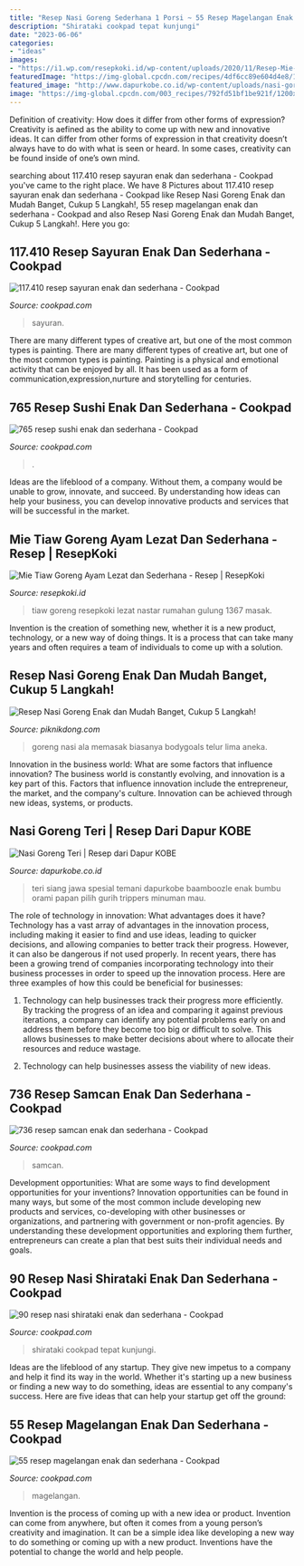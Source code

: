 ```yaml
---
title: "Resep Nasi Goreng Sederhana 1 Porsi ~ 55 Resep Magelangan Enak Dan Sederhana"
description: "Shirataki cookpad tepat kunjungi"
date: "2023-06-06"
categories:
- "ideas"
images:
- "https://i1.wp.com/resepkoki.id/wp-content/uploads/2020/11/Resep-Mie-tiaw-goreng.jpg?fit=975%2C1300&amp;ssl=1"
featuredImage: "https://img-global.cpcdn.com/recipes/4df6cc89e604d4e8/1200x630cq70/photo.jpg"
featured_image: "http://www.dapurkobe.co.id/wp-content/uploads/nasi-goreng-teri.jpg"
image: "https://img-global.cpcdn.com/003_recipes/792fd51bf1be921f/1200x630cq70/photo.jpg"
---
```



Definition of creativity: How does it differ from other forms of expression?
Creativity is aefined as the ability to come up with new and innovative ideas. It can differ from other forms of expression in that creativity doesn’t always have to do with what is seen or heard. In some cases, creativity can be found inside of one’s own mind.

	

		
searching about 117.410 resep sayuran enak dan sederhana - Cookpad you've came to the right place. We have 8 Pictures about 117.410 resep sayuran enak dan sederhana - Cookpad like Resep Nasi Goreng Enak dan Mudah Banget, Cukup 5 Langkah!, 55 resep magelangan enak dan sederhana - Cookpad and also Resep Nasi Goreng Enak dan Mudah Banget, Cukup 5 Langkah!. Here you go:
		
    
## 117.410 Resep Sayuran Enak Dan Sederhana - Cookpad

<img loading=lazy src="https://img-global.cpcdn.com/003_recipes/bf5f5cb21575694f/1200x630cq70/photo.jpg" onerror="this.onerror=null;this.src='https://tse3.mm.bing.net/th?id=OIP.SQcSinZb0CwS7k3k8ITyGwHaD4&amp;pid=15.1';" alt="117.410 resep sayuran enak dan sederhana - Cookpad">

_Source: cookpad.com_

>sayuran. 

	

There are many different types of creative art, but one of the most common types is painting.
There are many different types of creative art, but one of the most common types is painting. Painting is a physical and emotional activity that can be enjoyed by all. It has been used as a form of communication,expression,nurture and storytelling for centuries.

    
## 765 Resep Sushi Enak Dan Sederhana - Cookpad

<img loading=lazy src="https://img-global.cpcdn.com/003_recipes/bb05cad53a7fde52/1200x630cq70/photo.jpg" onerror="this.onerror=null;this.src='https://tse3.mm.bing.net/th?id=OIP.K5F-PBvgW2yLhUaMHrAh0AHaD4&amp;pid=15.1';" alt="765 resep sushi enak dan sederhana - Cookpad">

_Source: cookpad.com_

>. 

	

Ideas are the lifeblood of a company. Without them, a company would be unable to grow, innovate, and succeed. By understanding how ideas can help your business, you can develop innovative products and services that will be successful in the market.

    
## Mie Tiaw Goreng Ayam Lezat Dan Sederhana - Resep | ResepKoki

<img loading=lazy src="https://i1.wp.com/resepkoki.id/wp-content/uploads/2020/11/Resep-Mie-tiaw-goreng.jpg?fit=975%2C1300&amp;ssl=1" onerror="this.onerror=null;this.src='https://tse2.mm.bing.net/th?id=OIP.zHmUHdHsNKpsYTfzboxszAHaJ4&amp;pid=15.1';" alt="Mie Tiaw Goreng Ayam Lezat dan Sederhana - Resep | ResepKoki">

_Source: resepkoki.id_

>tiaw goreng resepkoki lezat nastar rumahan gulung 1367 masak. 

	

Invention is the creation of something new, whether it is a new product, technology, or a new way of doing things. It is a process that can take many years and often requires a team of individuals to come up with a solution.

    
## Resep Nasi Goreng Enak Dan Mudah Banget, Cukup 5 Langkah!

<img loading=lazy src="https://www.piknikdong.com/wp-content/uploads/2020/05/Resep-Nasi-Goreng-Enak-dan-Mudah.jpg" onerror="this.onerror=null;this.src='https://tse2.mm.bing.net/th?id=OIP.6ZoTlee3vJ7Jehs2D6xCoAHaGM&amp;pid=15.1';" alt="Resep Nasi Goreng Enak dan Mudah Banget, Cukup 5 Langkah!">

_Source: piknikdong.com_

>goreng nasi ala memasak biasanya bodygoals telur lima aneka. 

	

Innovation in the business world: What are some factors that influence innovation?
The business world is constantly evolving, and innovation is a key part of this. Factors that influence innovation include the entrepreneur, the market, and the company's culture. Innovation can be achieved through new ideas, systems, or products.

    
## Nasi Goreng Teri | Resep Dari Dapur KOBE

<img loading=lazy src="http://www.dapurkobe.co.id/wp-content/uploads/nasi-goreng-teri.jpg" onerror="this.onerror=null;this.src='https://tse2.mm.bing.net/th?id=OIP.9Q9eyA_avp8ryoinuJcubgHaE7&amp;pid=15.1';" alt="Nasi Goreng Teri | Resep dari Dapur KOBE">

_Source: dapurkobe.co.id_

>teri siang jawa spesial temani dapurkobe baamboozle enak bumbu orami papan pilih gurih trippers minuman mau. 

	

The role of technology in innovation: What advantages does it have?
Technology has a vast array of advantages in the innovation process, including making it easier to find and use ideas, leading to quicker decisions, and allowing companies to better track their progress. However, it can also be dangerous if not used properly. In recent years, there has been a growing trend of companies incorporating technology into their business processes in order to speed up the innovation process. Here are three examples of how this could be beneficial for businesses: 
1) Technology can help businesses track their progress more efficiently. By tracking the progress of an idea and comparing it against previous iterations, a company can identify any potential problems early on and address them before they become too big or difficult to solve. This allows businesses to make better decisions about where to allocate their resources and reduce wastage. 

2) Technology can help businesses assess the viability of new ideas.

    
## 736 Resep Samcan Enak Dan Sederhana - Cookpad

<img loading=lazy src="https://img-global.cpcdn.com/recipes/4df6cc89e604d4e8/1200x630cq70/photo.jpg" onerror="this.onerror=null;this.src='https://tse2.mm.bing.net/th?id=OIP.jIm_fXfHf6Wf6cdcH1P_pwHaD4&amp;pid=15.1';" alt="736 resep samcan enak dan sederhana - Cookpad">

_Source: cookpad.com_

>samcan. 

	

Development opportunities: What are some ways to find development opportunities for your inventions?
Innovation opportunities can be found in many ways, but some of the most common include developing new products and services, co-developing with other businesses or organizations, and partnering with government or non-profit agencies. By understanding these development opportunities and exploring them further, entrepreneurs can create a plan that best suits their individual needs and goals.

    
## 90 Resep Nasi Shirataki Enak Dan Sederhana - Cookpad

<img loading=lazy src="https://img-global.cpcdn.com/003_recipes/fb110b5f3ab5a5ff/1200x630cq70/photo.jpg" onerror="this.onerror=null;this.src='https://tse1.mm.bing.net/th?id=OIP.TAywEnTAAG3zeW0TAX3XvwHaD4&amp;pid=15.1';" alt="90 resep nasi shirataki enak dan sederhana - Cookpad">

_Source: cookpad.com_

>shirataki cookpad tepat kunjungi. 

	

Ideas are the lifeblood of any startup. They give new impetus to a company and help it find its way in the world. Whether it's starting up a new business or finding a new way to do something, ideas are essential to any company's success. Here are five ideas that can help your startup get off the ground: 

    
## 55 Resep Magelangan Enak Dan Sederhana - Cookpad

<img loading=lazy src="https://img-global.cpcdn.com/003_recipes/792fd51bf1be921f/1200x630cq70/photo.jpg" onerror="this.onerror=null;this.src='https://tse1.mm.bing.net/th?id=OIP.2rIdTLqH1dCdcf1uyOaldQHaD4&amp;pid=15.1';" alt="55 resep magelangan enak dan sederhana - Cookpad">

_Source: cookpad.com_

>magelangan. 

	

Invention is the process of coming up with a new idea or product. Invention can come from anywhere, but often it comes from a young person’s creativity and imagination. It can be a simple idea like developing a new way to do something or coming up with a new product. Inventions have the potential to change the world and help people.

